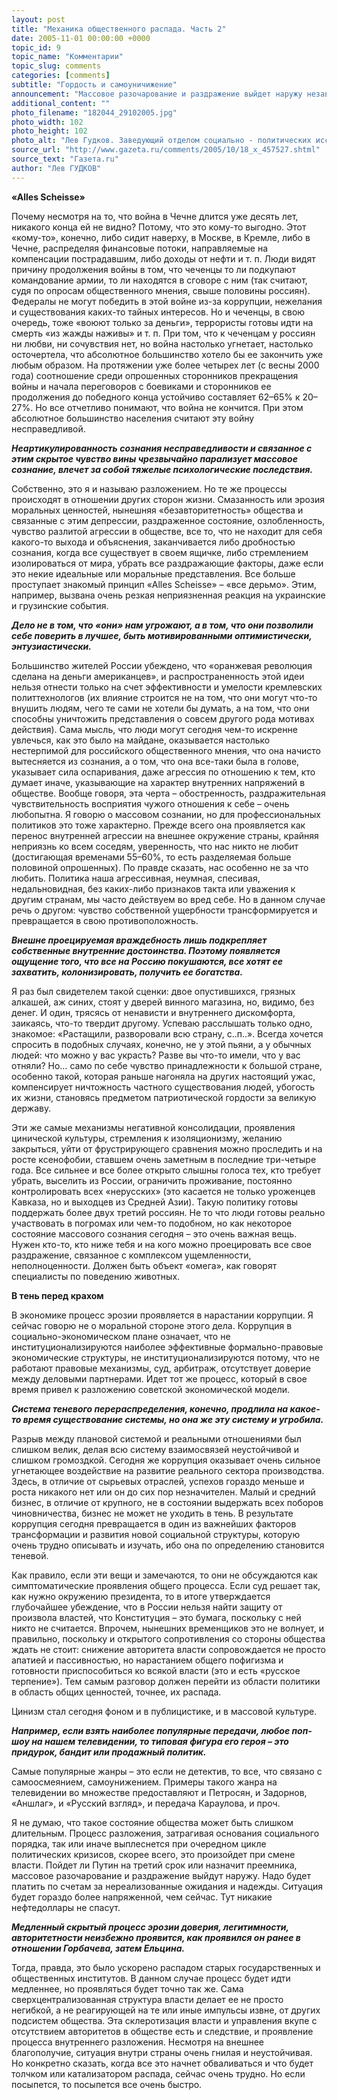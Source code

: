 ```yaml
---
layout: post
title: "Механика общественного распада. Часть 2"
date: 2005-11-01 00:00:00 +0000
topic_id: 9
topic_name: "Комментарии"
topic_slug: comments
categories: [comments]
subtitle: "Гордость и самоуничижение"
announcement: "Массовое разочарование и раздражение выйдет наружу независимо от того, пойдет ли Путин на третий срок или назначит преемника. Надо будет платить по счетам за нереализованные ожидания и надежды."
additional_content: ""
photo_filename: "182044_29102005.jpg"
photo_width: 102
photo_height: 102
photo_alt: "Лев Гудков. Заведующий отделом социально - политических исследований Левада - Центра"
source_url: "http://www.gazeta.ru/comments/2005/10/18_x_457527.shtml"
source_text: "Газета.ru"
author: "Лев ГУДКОВ"
---
```

<strong>«Alles Scheisse»</strong>

Почему несмотря на то, что война в Чечне длится уже десять лет, никакого конца ей не видно? Потому, что это кому-то выгодно. Этот «кому-то», конечно, либо сидит наверху, в Москве, в Кремле, либо в Чечне, распределяя финансовые потоки, направляемые на компенсации пострадавшим, либо доходы от нефти и т. п. Люди видят причину продолжения войны в том, что чеченцы то ли подкупают командование армии, то ли находятся в сговоре с ним (так считают, судя по опросам общественного мнения, свыше половины россиян). Федералы не могут победить в этой войне из-за коррупции, нежелания и существования каких-то тайных интересов. Но и чеченцы, в свою очередь, тоже «воюют только за деньги», террористы готовы идти на смерть «из жажды наживы» и т. п. При том, что к чеченцам у россиян ни любви, ни сочувствия нет, но война настолько угнетает, настолько осточертела, что абсолютное большинство хотело бы ее закончить уже любым образом. На протяжении уже более четырех лет (с весны 2000 года) соотношение среди опрошенных сторонников прекращения войны и начала переговоров с боевиками и сторонников ее продолжения до победного конца устойчиво составляет 62–65% к 20–27%. Но все отчетливо понимают, что война не кончится. При этом абсолютное большинство населения считают эту войну несправедливой.

<em><strong>Неартикулированность сознания несправедливости и связанное с этим скрытое чувство вины чрезвычайно парализует массовое сознание, влечет за собой тяжелые психологические последствия.</strong></em>

Собственно, это я и называю разложением. Но те же процессы происходят в отношении других сторон жизни. Смазанность или эрозия моральных ценностей, нынешняя «безавторитетность» общества и связанные с этим депрессии, раздраженное состояние, озлобленность, чувство разлитой агрессии в обществе, все то, что не находит для себя какого-то выхода и объяснения, заканчивается либо дробностью сознания, когда все существует в своем ящичке, либо стремлением изолироваться от мира, убрать все раздражающие факторы, даже если это некие идеальные или моральные представления. Все больше проступает знакомый принцип «Alles Scheisse» – «все дерьмо». Этим, например, вызвана очень резкая неприязненная реакция на украинские и грузинские события.

<em><strong>Дело не в том, что «они» нам угрожают, а в том, что они позволили себе поверить в лучшее, быть мотивированными оптимистически, энтузиастически.</strong></em>

Большинство жителей России убеждено, что «оранжевая революция сделана на деньги американцев», и распространенность этой идеи нельзя отнести только на счет эффективности и умелости кремлевских политтехнологов (их влияние строится не на том, что они могут что-то внушить людям, чего те сами не хотели бы думать, а на том, что они способны уничтожить представления о совсем другого рода мотивах действия). Сама мысль, что люди могут сегодня чем-то искренне увлечься, как это было на майдане, оказывается настолько нестерпимой для российского общественного мнения, что она начисто вытесняется из сознания, а о том, что она все-таки была в голове, указывает сила оспаривания, даже агрессия по отношению к тем, кто думает иначе, указывающие на характер внутренних напряжений в обществе. Вообще говоря, эта черта – обостренность, раздражительная чувствительность восприятия чужого отношения к себе – очень любопытна. Я говорю о массовом сознании, но для профессиональных политиков это тоже характерно. Прежде всего она проявляется как перенос внутренней агрессии на внешнее окружение страны, крайняя неприязнь ко всем соседям, уверенность, что нас никто не любит (достигающая временами 55–60%, то есть разделяемая больше половиной опрошенных). По правде сказать, нас особенно не за что любить. Политика наша агрессивная, неумная, спесивая, недальновидная, без каких-либо признаков такта или уважения к другим странам, мы часто действуем во вред себе. Но в данном случае речь о другом: чувство собственной ущербности трансформируется и превращается в свою противоположность.

<em><strong>Внешне проецируемая враждебность лишь подкрепляет собственные внутренние достоинства. Поэтому появляется ощущение того, что все на Россию покушаются, все хотят ее захватить, колонизировать, получить ее богатства.</strong></em>

Я раз был свидетелем такой сценки: двое опустившихся, грязных алкашей, аж синих, стоят у дверей винного магазина, но, видимо, без денег. И один, трясясь от ненависти и внутреннего дискомфорта, заикаясь, что-то твердит другому. Успеваю расслышать только одно, знакомое: «Растащили, разворовали всю страну, с..п..». Всегда хочется спросить в подобных случаях, конечно, не у этой пьяни, а у обычных людей: что можно у вас украсть? Разве вы что-то имели, что у вас отняли? Но… само по себе чувство принадлежности к большой стране, особенно такой, которая раньше нагоняла на других настоящий ужас, компенсирует ничтожность частного существования людей, убогость их жизни, становясь предметом патриотической гордости за великую державу.

Эти же самые механизмы негативной консолидации, проявления цинической культуры, стремления к изоляционизму, желанию закрыться, уйти от фрустрирующего сравнения можно проследить и на росте ксенофобии, ставшем очень заметным в последние три-четыре года. Все сильнее и все более открыто слышны голоса тех, кто требует убрать, выселить из России, ограничить проживание, постоянно контролировать всех «нерусских» (это касается не только уроженцев Кавказа, но и выходцев из Средней Азии). Такую политику готовы поддержать более двух третий россиян. Не то что люди готовы реально участвовать в погромах или чем-то подобном, но как некоторое состояние массового сознания сегодня – это очень важная вещь. Нужен кто-то, кто ниже тебя и на кого можно проецировать все свое раздражение, связанное с комплексом ущемленности, неполноценности. Должен быть объект «омега», как говорят специалисты по поведению животных.

<strong>В тень перед крахом</strong>

В экономике процесс эрозии проявляется в нарастании коррупции. Я сейчас говорю не о моральной стороне этого дела. Коррупция в социально-экономическом плане означает, что не институционализируются наиболее эффективные формально-правовые экономические структуры, не институционализируются потому, что не работают правовые механизмы, суд, арбитраж, отсутствует доверие между деловыми партнерами. Идет тот же процесс, который в свое время привел к разложению советской экономической модели.

<em><strong>Система теневого перераспределения, конечно, продлила на какое-то время существование системы, но она же эту систему и угробила.</strong></em>

Разрыв между плановой системой и реальными отношениями был слишком велик, делая всю систему взаимосвязей неустойчивой и слишком громоздкой. Сегодня же коррупция оказывает очень сильное угнетающее воздействие на развитие реального сектора производства. Здесь, в отличие от сырьевых отраслей, успехов гораздо меньше и роста никакого нет или он до сих пор незначителен. Малый и средний бизнес, в отличие от крупного, не в состоянии выдержать всех поборов чиновничества, бизнес не может не уходить в тень. В результате коррупция сегодня превращается в один из важнейших факторов трансформации и развития новой социальной структуры, которую очень трудно описывать и изучать, ибо она по определению становится теневой.

Как правило, если эти вещи и замечаются, то они не обсуждаются как симптоматические проявления общего процесса. Если суд решает так, как нужно окружению президента, то в итоге утверждается глубочайшее убеждение, что в России нельзя найти защиту от произвола властей, что Конституция – это бумага, поскольку с ней никто не считается. Впрочем, нынешних временщиков это не волнует, и правильно, поскольку и открытого сопротивления со стороны общества ждать не стоит: снижение авторитета власти сопровождается не просто апатией и пассивностью, но нарастанием общего пофигизма и готовности приспособиться ко всякой власти (это и есть «русское терпение»). Тем самым разговор должен перейти из области политики в область общих ценностей, точнее, их распада.

Цинизм стал сегодня фоном и в публицистике, и в массовой культуре.

<em><strong>Например, если взять наиболее популярные передачи, любое поп-шоу на нашем телевидении, то типовая фигура его героя – это придурок, бандит или продажный политик.</strong></em>

Самые популярные жанры – это если не детектив, то все, что связано с самоосмеянием, самоунижением. Примеры такого жанра на телевидении во множестве предоставляют и Петросян, и Задорнов, «Аншлаг», и «Русский взгляд», и передача Караулова, и проч.

Я не думаю, что такое состояние общества может быть слишком длительным. Процесс разложения, затрагивая основания социального порядка, так или иначе выплеснется при очередном цикле политических кризисов, скорее всего, это произойдет при смене власти. Пойдет ли Путин на третий срок или назначит преемника, массовое разочарование и раздражение выйдут наружу. Надо будет платить по счетам за нереализованные ожидания и надежды. Ситуация будет гораздо более напряженной, чем сейчас. Тут никакие нефтедоллары не спасут.

<em><strong>Медленный скрытый процесс эрозии доверия, легитимности, авторитетности неизбежно проявится, как проявился он ранее в отношении Горбачева, затем Ельцина.</strong></em>

Тогда, правда, это было ускорено распадом старых государственных и общественных институтов. В данном случае процесс будет идти медленнее, но проявляться будет точно так же. Сама сверхцентрализованная структура власти делает ее не просто негибкой, а не реагирующей на те или иные импульсы извне, от других подсистем общества. Эта склеротизация власти и управления вкупе с отсутствием авторитетов в обществе есть и следствие, и проявление процесса внутреннего разложения. Несмотря на внешнее благополучие, ситуация внутри страны очень гнилая и неустойчивая. Но конкретно сказать, когда все это начнет обваливаться и что будет толчком или катализатором распада, сейчас очень трудно. Но если посыпется, то посыпется все очень быстро.
